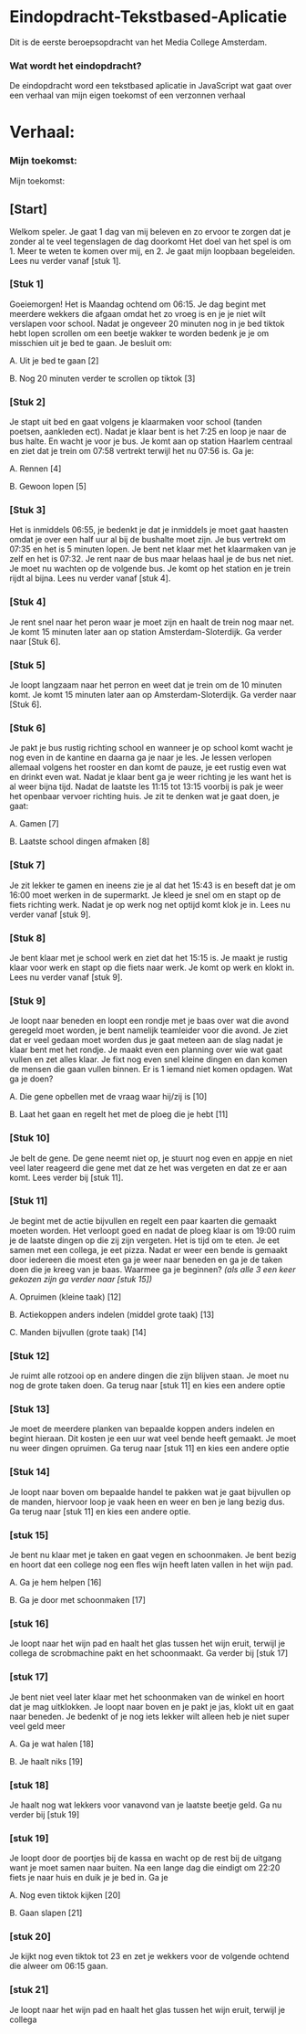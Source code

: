# Eindopdracht-Tekstbased-Aplicatie
Dit is de eerste beroepsopdracht van het Media College Amsterdam.

### Wat wordt het eindopdracht?
De eindopdracht word een tekstbased aplicatie in JavaScript wat gaat over een verhaal van mijn eigen toekomst of een verzonnen verhaal

# Verhaal:
### Mijn toekomst:

Mijn toekomst:

## [Start]
Welkom speler. Je gaat 1 dag van mij beleven en zo ervoor te zorgen dat je zonder al te veel tegenslagen de dag doorkomt Het doel van het spel is om 1. Meer te weten te komen over mij, en 2. Je gaat mijn loopbaan begeleiden. Lees nu verder vanaf [stuk 1].

### [Stuk 1]
Goeiemorgen! Het is Maandag ochtend om 06:15. Je dag begint met meerdere wekkers die afgaan omdat het zo vroeg is en je je niet wilt verslapen voor school. Nadat je ongeveer 20 minuten nog in je bed tiktok hebt lopen scrollen om een beetje wakker te worden bedenk je je om misschien uit je bed te gaan. Je besluit om:

A.	Uit je bed te gaan [2]

B.	Nog 20 minuten verder te scrollen op tiktok [3]

### [Stuk 2]
Je stapt uit bed en gaat volgens je klaarmaken voor school (tanden poetsen, aankleden ect). Nadat je klaar bent is het 7:25 en loop je naar de bus halte. En wacht je voor je bus. Je komt aan op station Haarlem centraal en ziet dat je trein om 07:58 vertrekt terwijl het nu 07:56 is. Ga je:

A.	Rennen [4]

B.	Gewoon lopen [5]

### [Stuk 3]
Het is inmiddels 06:55, je bedenkt je dat je inmiddels je moet gaat haasten omdat je over een half uur al bij de bushalte moet zijn. Je bus vertrekt om 07:35 en het is 5 minuten lopen. Je bent net klaar met het klaarmaken van je zelf en het is 07:32. Je rent naar de bus maar helaas haal je de bus net niet. Je moet nu wachten op de volgende bus. Je komt op het station en je trein rijdt al bijna. Lees nu verder vanaf [stuk 4].

### [Stuk 4]
Je rent snel naar het peron waar je moet zijn en haalt de trein nog maar net. Je komt 15 minuten later aan op station Amsterdam-Sloterdijk. Ga verder naar [Stuk 6].

### [Stuk 5]
Je loopt langzaam naar het perron en weet dat je trein om de 10 minuten komt. Je komt 15 minuten later aan op Amsterdam-Sloterdijk. Ga verder naar [Stuk 6].

### [Stuk 6]
Je pakt je bus rustig richting school en wanneer je op school komt wacht je nog even in de kantine en daarna ga je naar je les. Je lessen verlopen allemaal volgens het rooster en dan komt de pauze, je eet rustig even wat en drinkt even wat. Nadat je klaar bent ga je weer richting je les want het is al weer bijna tijd. Nadat de laatste les 11:15 tot 13:15 voorbij is pak je weer het openbaar vervoer richting huis. Je zit te denken wat je gaat doen, je gaat: 

A.  Gamen [7]

B.  Laatste school dingen afmaken [8]

### [Stuk 7]
Je zit lekker te gamen en ineens zie je al dat het 15:43 is en beseft dat je om 16:00 moet werken in de supermarkt. Je kleed je snel om en stapt op de fiets richting werk. Nadat je op werk nog net optijd komt klok je in. Lees nu verder vanaf [stuk 9].

### [Stuk 8]
Je bent klaar met je school werk en ziet dat het 15:15 is. Je maakt je rustig klaar voor werk en stapt op die fiets naar werk. Je komt op werk en klokt in. Lees nu verder vanaf [stuk 9].

### [Stuk 9]
Je loopt naar beneden en loopt een rondje met je baas over wat die avond geregeld moet worden, je bent namelijk teamleider voor die avond. Je ziet dat er veel gedaan moet worden dus je gaat meteen aan de slag nadat je klaar bent met het rondje. Je maakt even een planning over wie wat gaat vullen en zet alles klaar. Je fixt nog even snel kleine dingen en dan komen de mensen die gaan vullen binnen. Er is 1 iemand niet komen opdagen. Wat ga je doen?

A.  Die gene opbellen met de vraag waar hij/zij is [10]

B.  Laat het gaan en regelt het met de ploeg die je hebt [11]

### [Stuk 10]
Je belt de gene. De gene neemt niet op, je stuurt nog even en appje en niet veel later reageerd die gene met dat ze het was vergeten en dat ze er aan komt. Lees verder bij [stuk 11].

### [Stuk 11]
Je begint met de actie bijvullen en regelt een paar kaarten die gemaakt moeten worden. Het verloopt goed en nadat de ploeg klaar is om 19:00 ruim je de laatste dingen op die zij zijn vergeten. Het is tijd om te eten. Je eet samen met een collega, je eet pizza. Nadat er weer een bende is gemaakt door iedereen die moest eten ga je weer naar beneden en ga je de taken doen die je kreeg van je baas. Waarmee ga je beginnen? *(als alle 3 een keer gekozen zijn ga verder naar [stuk 15])*

A.	Opruimen (kleine taak) [12]

B.	Actiekoppen anders indelen  (middel grote taak) [13]

C.  Manden bijvullen (grote taak) [14]

### [Stuk 12]
Je ruimt alle rotzooi op en andere dingen die zijn blijven staan. Je moet nu nog de grote taken doen. Ga terug naar [stuk 11] en kies een andere optie

### [Stuk 13]
Je moet de meerdere planken van bepaalde koppen anders indelen en begint hieraan. Dit kosten je een uur wat veel bende heeft gemaakt. Je moet nu weer dingen opruimen. Ga terug naar [stuk 11] en kies een andere optie


### [Stuk 14]
Je loopt naar boven om bepaalde handel te pakken wat je gaat bijvullen op de manden, hiervoor loop je vaak heen en weer en ben je lang bezig dus. Ga terug naar [stuk 11] en kies een andere optie.

### [stuk 15]
Je bent nu klaar met je taken en gaat vegen en schoonmaken. Je bent bezig en hoort dat een college nog een fles wijn heeft laten vallen in het wijn pad. 

A.	Ga je hem helpen [16]

B.	Ga je door met schoonmaken [17]

### [stuk 16]
Je loopt naar het wijn pad en haalt het glas tussen het wijn eruit, terwijl je collega de scrobmachine pakt en het schoonmaakt. Ga verder bij [stuk 17]

### [stuk 17]
Je bent niet veel later klaar met het schoonmaken van de winkel en hoort dat je mag uitklokken. Je loopt naar boven en je pakt je jas, klokt uit en gaat naar beneden. Je bedenkt of je nog iets lekker wilt alleen heb je niet super veel geld meer

A.	Ga je wat halen [18]

B.	Je haalt niks [19]

### [stuk 18]
Je haalt nog wat lekkers voor vanavond van je laatste beetje geld. Ga nu verder bij [stuk 19]

### [stuk 19]
Je loopt door de poortjes bij de kassa en wacht op de rest bij de uitgang want je moet samen naar buiten. Na een lange dag die eindigt om 22:20 fiets je naar huis en duik je je bed in. Ga je

A.	Nog even tiktok kijken [20]

B.	Gaan slapen [21]

### [stuk 20]
Je kijkt nog even tiktok tot 23 en zet je wekkers voor de volgende ochtend die alweer om 06:15 gaan. 

### [stuk 21]
Je loopt naar het wijn pad en haalt het glas tussen het wijn eruit, terwijl je collega


